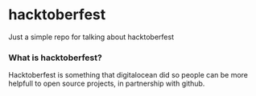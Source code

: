 # hacktoberfest
Just a simple repo for talking about hacktoberfest

### What is hacktoberfest?
Hacktoberfest is something that digitalocean did so people can be more helpfull to open source projects, in partnership with github.

